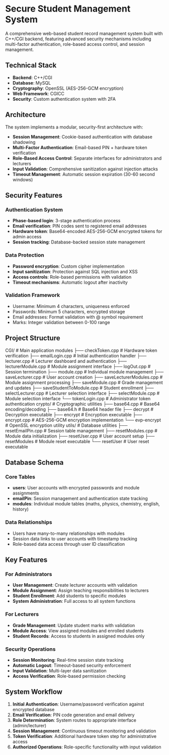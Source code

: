 # Secure Student Management System

A comprehensive web-based student record management system built with C++/CGI backend, featuring advanced security mechanisms including multi-factor authentication, role-based access control, and session management.

## Technical Stack

- **Backend**: C++/CGI
- **Database**: MySQL
- **Cryptography**: OpenSSL (AES-256-GCM encryption)
- **Web Framework**: CGICC
- **Security**: Custom authentication system with 2FA

## Architecture

The system implements a modular, security-first architecture with:

- **Session Management**: Cookie-based authentication with database shadowing
- **Multi-Factor Authentication**: Email-based PIN + hardware token verification
- **Role-Based Access Control**: Separate interfaces for administrators and lecturers
- **Input Validation**: Comprehensive sanitization against injection attacks
- **Timeout Management**: Automatic session expiration (30-60 second windows)

## Security Features

### Authentication System
- **Phase-based login**: 3-stage authentication process
- **Email verification**: PIN codes sent to registered email addresses
- **Hardware token**: Base64-encoded AES-256-GCM encrypted tokens for admin access
- **Session tracking**: Database-backed session state management

### Data Protection
- **Password encryption**: Custom cipher implementation
- **Input sanitization**: Protection against SQL injection and XSS
- **Access controls**: Role-based permissions with validation
- **Timeout mechanisms**: Automatic logout after inactivity

### Validation Framework
- Username: Minimum 4 characters, uniqueness enforced
- Passwords: Minimum 5 characters, encrypted storage
- Email addresses: Format validation with @ symbol requirement
- Marks: Integer validation between 0-100 range

## Project Structure
CGI/                   # Main application modules
├── checkToken.cpp          # Hardware token verification
├── emailLogin.cpp          # Initial authentication handler
├── lecturer.cpp            # Lecturer dashboard and authentication
├── lecturerModule.cpp      # Module assignment interface
├── logOut.cpp              # Session termination
├── module.cpp              # Individual module management
├── saveLecturer.cpp        # User account creation
├── saveLecturerModules.cpp # Module assignment processing
├── saveModule.cpp          # Grade management and updates
├── saveStudentToModule.cpp # Student enrollment
├── selectLecturer.cpp      # Lecturer selection interface
├── selectModule.cpp        # Module selection interface
└── tokenLogin.cpp          # Administrator token authentication
crypto/                # Cryptographic utilities
├── base64.cpp              # Base64 encoding/decoding
├── base64.h                # Base64 header file
├── decrypt                 # Decryption executable
├── encrypt                 # Encryption executable
├── encrypt.cpp             # AES-256-GCM encryption implementation
└── evp-encrypt             # OpenSSL encryption utility
utils/                 # Database utilities
├── resetEmailPin.cpp       # Session table management
├── resetModules.cpp        # Module data initialization
├── resetUser.cpp           # User account setup
├── resetModules            # Module reset executable
└── resetUser               # User reset executable

## Database Schema

### Core Tables
- **users**: User accounts with encrypted passwords and module assignments
- **emailPin**: Session management and authentication state tracking
- **modules**: Individual module tables (maths, physics, chemistry, english, history)

### Data Relationships
- Users have many-to-many relationships with modules
- Session data links to user accounts with timestamp tracking
- Role-based data access through user ID classification

## Key Features

### For Administrators
- **User Management**: Create lecturer accounts with validation
- **Module Assignment**: Assign teaching responsibilities to lecturers
- **Student Enrollment**: Add students to specific modules
- **System Administration**: Full access to all system functions

### For Lecturers
- **Grade Management**: Update student marks with validation
- **Module Access**: View assigned modules and enrolled students
- **Student Records**: Access to students in assigned modules only

### Security Operations
- **Session Monitoring**: Real-time session state tracking
- **Automatic Logout**: Timeout-based security enforcement
- **Input Validation**: Multi-layer data sanitization
- **Access Verification**: Role-based permission checking

## System Workflow

1. **Initial Authentication**: Username/password verification against encrypted database
2. **Email Verification**: PIN code generation and email delivery
3. **Role Determination**: System routes to appropriate interface (admin/lecturer)
4. **Session Management**: Continuous timeout monitoring and validation
5. **Token Verification**: Additional hardware token step for administrative access
6. **Authorized Operations**: Role-specific functionality with input validation
